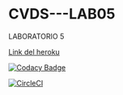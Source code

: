 # CVDS---LAB05
LABORATORIO 5

[Link del heroku](https://cvdslab06.herokuapp.com/faces/guess.xhtml)

[![Codacy Badge](https://api.codacy.com/project/badge/Grade/6ac22831ecac4e5692e3a0baf0ceb057)](https://www.codacy.com/manual/alejovasquero/CVDS---LAB05?utm_source=github.com&amp;utm_medium=referral&amp;utm_content=alejovasquero/CVDS---LAB05&amp;utm_campaign=Badge_Grade)

[![CircleCI](https://circleci.com/gh/alejovasquero/CVDS---LAB05.svg?style=svg)](https://circleci.com/gh/alejovasquero/CVDS---LAB05)

